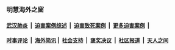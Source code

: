 
### 明慧海外之窗

####  [武汉肺炎](indexes/365.md?t=05250100) &nbsp;|&nbsp;  [迫害案例综述](indexes/328.md?t=05250100) &nbsp;|&nbsp; [迫害致死案例](indexes/277.md?t=05250100)  &nbsp;|&nbsp; [更多迫害案例](indexes/81.md?t=05250100)  &nbsp;|&nbsp; 
####  [时事评论](indexes/19.md?t=05250100) &nbsp;|&nbsp; [海外简讯](indexes/245.md?t=05250100)&nbsp;|&nbsp;  [社会支持](indexes/140.md?t=05250100) &nbsp;|&nbsp; [褒奖决议](indexes/282.md?t=05250100) &nbsp;|&nbsp; [社区报道](indexes/91.md?t=05250100)  &nbsp;|&nbsp; [天人之间](indexes/78.md?t=05250100) 

